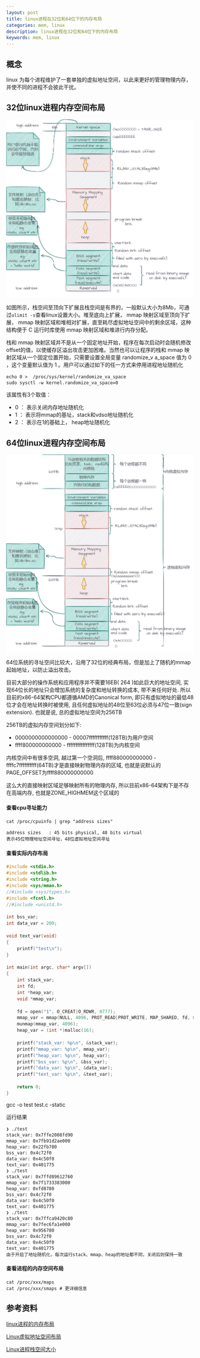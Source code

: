 ```yaml
---
layout: post
title: linux进程在32位和64位下的内存布局
categories: mem, linux
description: linux进程在32位和64位下的内存布局
keywords: mem, linux
---
```


## 概念
linux 为每个进程维护了一套单独的虚拟地址空间，以此来更好的管理物理内存，并使不同的进程不会彼此干扰。

## 32位linux进程内存空间布局

![](/images/posts/linux-mem-layout/linux32_mem_layout.png)

如图所示，栈空间至顶向下扩展且栈空间是有界的，一般默认大小为8Mb，可通过`ulimit -s`查看linux设置大小。堆至底向上扩展， mmap 映射区域至顶向下扩展， mmap 映射区域和堆相对扩展，直至耗尽虚拟地址空间中的剩余区域，这种结构便于 C 运行时库使用 mmap 映射区域和堆进行内存分配。

栈和 mmap 映射区域并不是从一个固定地址开始，程序在每次启动时会随机修改offset的值，以使缓存区溢出攻击更加困难。当然也可以让程序的栈和 mmap 映射区域从一个固定位置开始，只需要设置全局变量 randomize_v a_space 值为 0 ，这个变量默认值为 1 。用户可以通过如下的任一方式来停用进程地址随机化
```shell
echo 0 >  /proc/sys/kernel/randomize_va_space
sudo sysctl -w kernel.randomize_va_space=0
```
该属性有3个取值：
* 0 ： 表示关闭内存地址随机化
* 1 ： 表示将mmap的基址，stack和vdso地址随机化
* 2 ： 表示在1的基础上， heap地址随机化

## 64位linux进程内存空间布局

![](/images/posts/linux-mem-layout/linux64_mem_layout.png)

64位系统的寻址空间比较大，沿用了32位的经典布局，但是加上了随机的mmap起始地址，以防止溢出攻击。

目前大部分的操作系统和应用程序并不需要16EB( 264 )如此巨大的地址空间, 实现64位长的地址只会增加系统的复杂度和地址转换的成本, 带不来任何好处. 所以目前的x86-64架构CPU都遵循AMD的Canonical form, 即只有虚拟地址的最低48位才会在地址转换时被使用, 且任何虚拟地址的48位至63位必须与47位一致(sign extension). 也就是说, 总的虚拟地址空间为256TB

256TB的虚拟内存空间划分如下:

* 0000000000000000 - 00007fffffffffff(128TB)为用户空间
* ffff800000000000 - ffffffffffffffff(128TB)为内核空间

内核空间中有很多空洞, 越过第一个空洞后, ffff880000000000 - ffffc7ffffffffff(64TB)才是直接映射物理内存的区域, 也就是说默认的PAGE_OFFSET为ffff880000000000

这么大的直接映射区域足够映射所有的物理内存, 所以目前x86-64架构下是不存在高端内存, 也就是ZONE_HIGHMEM这个区域的

#### 查看cpu寻址能力

`cat /proc/cpuinfo | grep "address sizes"`

```text
address sizes   : 45 bits physical, 48 bits virtual
表示45位物理地址空间寻址，48位虚拟地址空间寻址
```

#### 查看实际内存布局
```c
#include <stdio.h>
#include <stdlib.h>
#include <string.h>
#include <sys/mman.h>
//#include <sys/types.h>
#include <fcntl.h>
//#include <unistd.h>

int bss_var;
int data_var = 200;

void text_var(void)
{
    printf("test\n");
}

int main(int argc, char* argv[])
{
    int stack_var;
    int fd;
    int *heap_var;
    void *mmap_var;

    fd = open("1", O_CREAT|O_RDWR, 0777);
    mmap_var = mmap(NULL, 4096, PROT_READ|PROT_WRITE, MAP_SHARED, fd, 0);
    munmap(mmap_var, 4096);
    heap_var = (int *)malloc(16);

    printf("stack_var: %p\n", &stack_var);
    printf("mmap_var: %p\n", mmap_var);
    printf("heap_var: %p\n", heap_var);
    printf("bss_var: %p\n", &bss_var);
    printf("data_var: %p\n", &data_var);
    printf("text_var: %p\n", &text_var);

    return 0;
}
```

gcc -o test test.c -static

运行结果
```shell
❯ ./test
stack_var: 0x7ffe2008fd90
mmap_var: 0x7fb91d2ae000
heap_var: 0x22fb780
bss_var: 0x4c72f0
data_var: 0x4c50f0
text_var: 0x401775
❯ ./test
stack_var: 0x7ffd89612760
mmap_var: 0x7f1733383000
heap_var: 0xfd8780
bss_var: 0x4c72f0
data_var: 0x4c50f0
text_var: 0x401775
❯ ./test
stack_var: 0x7ffca9420c80
mmap_var: 0x7fec6fa1e000
heap_var: 0x956780
bss_var: 0x4c72f0
data_var: 0x4c50f0
text_var: 0x401775
由于开启了地址随机化，每次运行stack、mmap、heap的地址都不同，关闭后则保持一致
```

#### 查看进程的内存空间布局

```shell
cat /proc/xxx/maps
cat /proc/xxx/smaps # 更详细信息
```

## 参考资料
[linux进程的内存布局](https://lishiwen4.github.io/linux/linux-process-memory-location)

[Linux虚拟地址空间布局](http://www.360doc.com/content/14/1020/21/19947352_418512226.shtml)

[Linux进程栈空间大小](https://www.tiehichi.site/2020/10/22/Linux%E8%BF%9B%E7%A8%8B%E6%A0%88%E7%A9%BA%E9%97%B4%E5%A4%A7%E5%B0%8F/)
